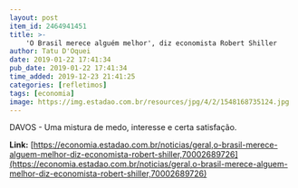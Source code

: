```yaml
---
layout: post
item_id: 2464941451
title: >-
    'O Brasil merece alguém melhor', diz economista Robert Shiller
author: Tatu D'Oquei
date: 2019-01-22 17:41:34
pub_date: 2019-01-22 17:41:34
time_added: 2019-12-23 21:41:25
categories: [refletimos]
tags: [economia]
image: https://img.estadao.com.br/resources/jpg/4/2/1548168735124.jpg
---
```


DAVOS - Uma mistura de medo, interesse e certa satisfação.

**Link:** [https://economia.estadao.com.br/noticias/geral,o-brasil-merece-alguem-melhor-diz-economista-robert-shiller,70002689726](https://economia.estadao.com.br/noticias/geral,o-brasil-merece-alguem-melhor-diz-economista-robert-shiller,70002689726)


